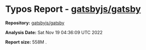 # Typos Report - [gatsbyjs/gatsby](https://github.com/gatsbyjs/gatsby)

**Repository:** [gatsbyjs/gatsby](https://github.com/gatsbyjs/gatsby)

**Analysis Date:** Sat Nov 19 04:36:09 UTC 2022

**Report size:** 558M	.

